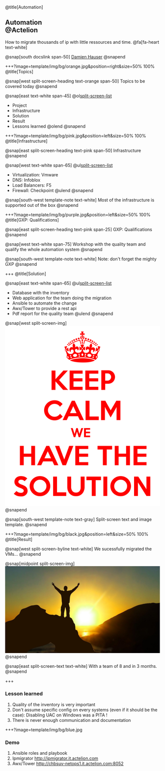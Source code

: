 @title[Automation]

## Automation<br> @Actelion
How to migrate thousands of ip with little ressources and time.
@fa[fa-heart text-white]

@snap[south docslink span-50]
[Damien Hauser](http://www.dhconsulting.ch)
@snapend

+++?image=template/img/bg/orange.jpg&position=right&size=50% 100%
@title[Topics]

@snap[west split-screen-heading text-orange span-50]
Topics to be covered today
@snapend

@snap[east text-white span-45]
@ol[split-screen-list](false)
- Project
- Infrastructure
- Solution
- Result
- Lessons learned
@olend
@snapend

+++?image=template/img/bg/pink.jpg&position=left&size=50% 100%
@title[Infrastructure]

@snap[east split-screen-heading text-pink span-50]
Infrastructure
@snapend

@snap[west text-white span-65]
@ul[split-screen-list](false)
- Virtualization: Vmware
- DNS: Infoblox
- Load Balancers: F5
- Firewall: Checkpoint
@ulend
@snapend

@snap[south-west template-note text-white]
Most of the infrastructure is supported out of the box
@snapend

+++?image=template/img/bg/purple.jpg&position=left&size=50% 100%
@title[GXP: Qualifications]

@snap[east split-screen-heading text-pink span-25]
GXP: Qualifications
@snapend

@snap[west text-white span-75]
Workshop with the quality team and qualify the whole automation system
@snapend

@snap[south-west template-note text-white]
Note: don't forget the mighty GXP
@snapend

+++
@title[Solution]

@snap[east text-white span-65]
@ul[split-screen-list](false)
- Database with the inventory
- Web application for the team doing the migration
- Ansible to automate the change
- Awx/Tower to provide a rest api 
- Pdf report for the quality team
@ulend
@snapend

@snap[west split-screen-img]
![SOLUTION](template/img/keep-calm-we-have-the-solution-11.png)
@snapend

@snap[south-west template-note text-gray]
Split-screen text and image template.
@snapend


+++?image=template/img/bg/black.jpg&position=left&size=50% 100%
@title[Result]

@snap[west split-screen-byline text-white]
We sucessfully migrated the VMs...
@snapend

@snap[midpoint split-screen-img]
![DEVELOPER](template/img/sucess.jpg)
@snapend

@snap[east split-screen-text text-white]
With a team of 8 and in 3 months.
@snapend


+++

### Lesson learned

1. Quality of the inventory is very important
2. Don't assume specific config on every systems (even if it should be the case): Disabling UAC on Windows was a PITA !
3. There is never enough communication and documentation

+++?image=template/img/bg/blue.jpg

### Demo

1. Ansible roles and playbook
2. Ipmigrator http://ipmigrator.it.actelion.com
3. Awx/Tower http://chbsuv-netops1.it.actelion.com:8052
